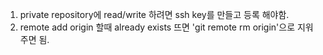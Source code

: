 

1. private repository에 read/write 하려면 ssh key를 만들고 등록 해야함.
2. remote add origin 할때 already exists 뜨면 'git remote rm origin'으로 지워주면 됨.

